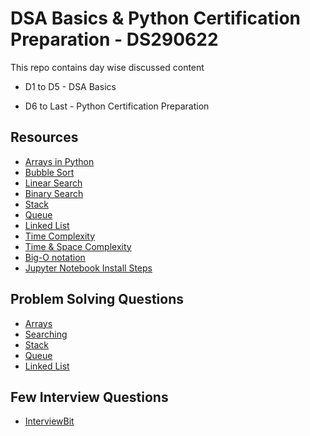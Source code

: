 # DSA Basics & Python Certification Preparation - DS290622

This repo contains day wise discussed content

- D1 to D5 - DSA Basics
* D6 to Last - Python Certification Preparation 

## Resources

- [Arrays in Python](https://www.geeksforgeeks.org/array-python-set-1-introduction-functions/)
- [Bubble Sort](https://www.programiz.com/dsa/bubble-sort)
- [Linear Search](https://www.programiz.com/dsa/linear-search)
- [Binary Search](https://www.programiz.com/dsa/binary-search)
- [Stack](https://www.programiz.com/dsa/stack)
- [Queue](https://www.programiz.com/dsa/queue)
- [Linked List](https://www.programiz.com/dsa/linked-list)
- [Time Complexity](https://en.wikipedia.org/wiki/Time_complexity)
- [Time & Space Complexity](https://www.hackerearth.com/practice/basic-programming/complexity-analysis/time-and-space-complexity/tutorial/)
- [Big-O notation](https://en.wikipedia.org/wiki/Big_O_notation)
- [Jupyter Notebook Install Steps](https://medium.com/@anilkumarteegala/getting-started-with-anaconda-and-jupyter-notebook-on-windows-68e68a2a3bbb)

## Problem Solving Questions 

- [Arrays](https://leetcode.com/tag/array/)
- [Searching](https://leetcode.com/tag/binary-search)
- [Stack](https://leetcode.com/tag/stack/)
- [Queue](https://leetcode.com/tag/queue/)
- [Linked List](https://leetcode.com/tag/linked-list/)

## Few Interview Questions

 - [InterviewBit](https://www.interviewbit.com/data-structure-interview-questions/)
